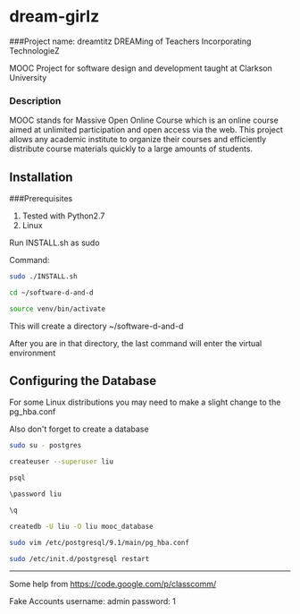 dream-girlz
===========

###Project name: dreamtitz
DREAMing of Teachers Incorporating TechnologieZ

MOOC Project for software design and development taught at Clarkson University

### Description
MOOC stands for Massive Open Online Course which is an online course aimed at unlimited participation and open access via the web. This project allows any academic institute to organize their courses and efficiently distribute course materials quickly to a large amounts of students. 


Installation
----

###Prerequisites
1. Tested with Python2.7
2. Linux 

Run INSTALL.sh as sudo

Command:

```bash
sudo ./INSTALL.sh

cd ~/software-d-and-d

source venv/bin/activate
```

This will create a directory ~/software-d-and-d

After you are in that directory, the last command will enter the virtual environment

Configuring the Database
----
For some Linux distributions you may need to make a slight change to the pg_hba.conf

Also don't forget to create a database


```bash
sudo su - postgres

createuser --superuser liu

psql

\password liu

\q

createdb -U liu -O liu mooc_database

sudo vim /etc/postgresql/9.1/main/pg_hba.conf 

sudo /etc/init.d/postgresql restart
```



---

Some help from https://code.google.com/p/classcomm/

Fake Accounts
username: admin
password: 1 
